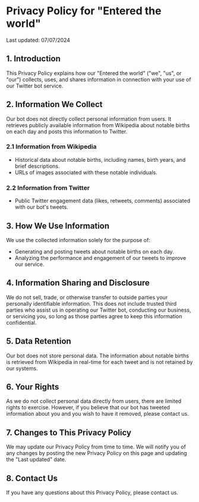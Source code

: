 # Privacy Policy for "Entered the world"

Last updated: 07/07/2024

## 1. Introduction

This Privacy Policy explains how our "Entered the world" ("we", "us", or "our") collects, uses, and shares information in connection with your use of our Twitter bot service.

## 2. Information We Collect

Our bot does not directly collect personal information from users. It retrieves publicly available information from Wikipedia about notable births on each day and posts this information to Twitter.

### 2.1 Information from Wikipedia
- Historical data about notable births, including names, birth years, and brief descriptions.
- URLs of images associated with these notable individuals.

### 2.2 Information from Twitter
- Public Twitter engagement data (likes, retweets, comments) associated with our bot's tweets.

## 3. How We Use Information

We use the collected information solely for the purpose of:
- Generating and posting tweets about notable births on each day.
- Analyzing the performance and engagement of our tweets to improve our service.

## 4. Information Sharing and Disclosure

We do not sell, trade, or otherwise transfer to outside parties your personally identifiable information. This does not include trusted third parties who assist us in operating our Twitter bot, conducting our business, or servicing you, so long as those parties agree to keep this information confidential.

## 5. Data Retention

Our bot does not store personal data. The information about notable births is retrieved from Wikipedia in real-time for each tweet and is not retained by our systems.

## 6. Your Rights

As we do not collect personal data directly from users, there are limited rights to exercise. However, if you believe that our bot has tweeted information about you and you wish to have it removed, please contact us.

## 7. Changes to This Privacy Policy

We may update our Privacy Policy from time to time. We will notify you of any changes by posting the new Privacy Policy on this page and updating the "Last updated" date.

## 8. Contact Us

If you have any questions about this Privacy Policy, please contact us.